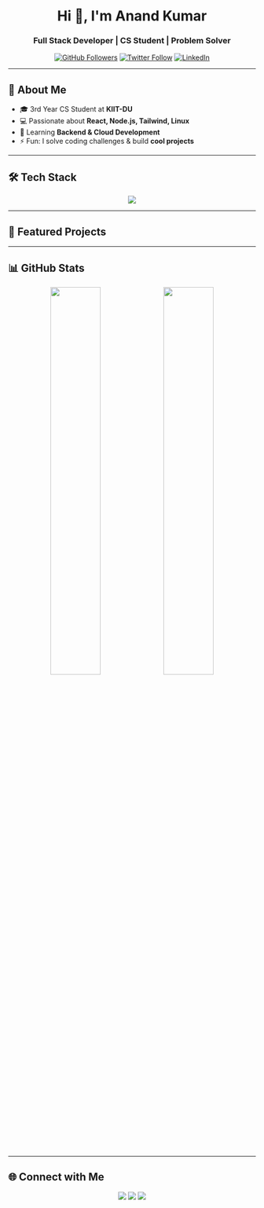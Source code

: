 <h1 align="center">Hi 👋, I'm Anand Kumar</h1>
<h3 align="center">Full Stack Developer | CS Student | Problem Solver</h3>

<p align="center">
  <a href="https://github.com/anand-1812"><img src="https://img.shields.io/github/followers/anand-1812?label=Follow&style=social" alt="GitHub Followers" /></a>
  <a href="https://twitter.com/Anand_Kumar1812"><img src="https://img.shields.io/twitter/follow/Anand_Kumar1812?style=social" alt="Twitter Follow" /></a>
  <a href="https://linkedin.com/in/anand-kumar-6b3255373/"><img src="https://img.shields.io/badge/LinkedIn-Connect-blue?style=flat&logo=linkedin" alt="LinkedIn" /></a>
</p>

---

## 🔭 About Me

- 🎓 3rd Year CS Student at **KIIT-DU**
- 💻 Passionate about **React, Node.js, Tailwind, Linux**
- 🌱 Learning **Backend & Cloud Development**
- ⚡ Fun: I solve coding challenges & build **cool projects**

---

## 🛠️ Tech Stack
<p align="center">
  <img src="https://skillicons.dev/icons?i=cpp,python,js,react,nodejs,express,git,linux,vim" />
</p>

---

## 📌 Featured Projects
<p align="center">
  <a href="https://github.com/anand-1812/shopping-cart">
  </a>
  <a href="https://github.com/anand-1812/gemini-clone">
  </a>
</p>

---

## 📊 GitHub Stats
<p align="center">
  <img src="https://github-readme-stats.vercel.app/api?username=anand-1812&show_icons=true&theme=tokyonight&hide_border=true" width="45%" />
  <img src="https://github-readme-stats.vercel.app/api/top-langs/?username=anand-1812&layout=compact&theme=tokyonight&hide_border=true" width="45%" />
</p>

---

## 🌐 Connect with Me
<p align="center">
  <a href="https://linkedin.com/in/anand-kumar-6b3255373/"><img src="https://img.shields.io/badge/LinkedIn-Connect-blue?style=for-the-badge&logo=linkedin" /></a>
  <a href="mailto:anand.work2005@gmail.com"><img src="https://img.shields.io/badge/Gmail-Email-D14836?style=for-the-badge&logo=gmail&logoColor=white" /></a>
  <a href="https://twitter.com/Anand_Kumar1812"><img src="https://img.shields.io/badge/Twitter-Follow-1DA1F2?style=for-the-badge&logo=twitter" /></a>
</p>

